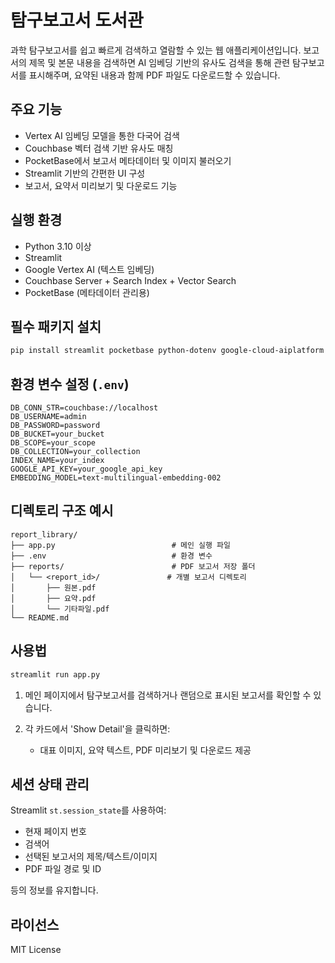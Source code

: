 # 탐구보고서 도서관

과학 탐구보고서를 쉽고 빠르게 검색하고 열람할 수 있는 웹 애플리케이션입니다.
보고서의 제목 및 본문 내용을 검색하면 AI 임베딩 기반의 유사도 검색을 통해 관련 탐구보고서를 표시해주며, 요약된 내용과 함께 PDF 파일도 다운로드할 수 있습니다.

## 주요 기능

* Vertex AI 임베딩 모델을 통한 다국어 검색
* Couchbase 벡터 검색 기반 유사도 매칭
* PocketBase에서 보고서 메타데이터 및 이미지 불러오기
* Streamlit 기반의 간편한 UI 구성
* 보고서, 요약서 미리보기 및 다운로드 기능

## 실행 환경

* Python 3.10 이상
* Streamlit
* Google Vertex AI (텍스트 임베딩)
* Couchbase Server + Search Index + Vector Search
* PocketBase (메타데이터 관리용)

## 필수 패키지 설치

```bash
pip install streamlit pocketbase python-dotenv google-cloud-aiplatform google-generativeai couchbase extra-streamlit-components
```

## 환경 변수 설정 (`.env`)

```env
DB_CONN_STR=couchbase://localhost
DB_USERNAME=admin
DB_PASSWORD=password
DB_BUCKET=your_bucket
DB_SCOPE=your_scope
DB_COLLECTION=your_collection
INDEX_NAME=your_index
GOOGLE_API_KEY=your_google_api_key
EMBEDDING_MODEL=text-multilingual-embedding-002
```

## 디렉토리 구조 예시

```
report_library/
├── app.py                          # 메인 실행 파일
├── .env                            # 환경 변수
├── reports/                        # PDF 보고서 저장 폴더
│   └── <report_id>/               # 개별 보고서 디렉토리
│       ├── 원본.pdf
│       ├── 요약.pdf
│       └── 기타파일.pdf
└── README.md
```

## 사용법

```bash
streamlit run app.py
```

1. 메인 페이지에서 탐구보고서를 검색하거나 랜덤으로 표시된 보고서를 확인할 수 있습니다.
2. 각 카드에서 'Show Detail'을 클릭하면:

   * 대표 이미지, 요약 텍스트, PDF 미리보기 및 다운로드 제공

## 세션 상태 관리

Streamlit `st.session_state`를 사용하여:

* 현재 페이지 번호
* 검색어
* 선택된 보고서의 제목/텍스트/이미지
* PDF 파일 경로 및 ID

등의 정보를 유지합니다.

## 라이선스

MIT License
